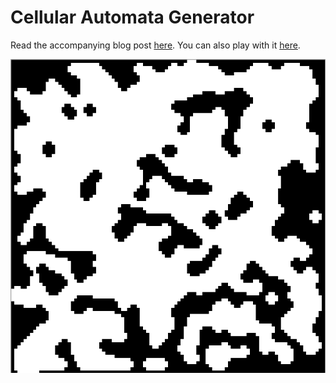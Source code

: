 # Cellular Automata Generator 

Read the accompanying blog post [here](https://bronsonzgeb.com/index.php/2022/01/30/procedural-generation-with-cellular-automata/). You can also play with it [here](https://bzgeb.github.io/CellularAutomataGenerator/).

![Example](https://github.com/bzgeb/CellularAutomataGenerator/blob/main/CACave.png)
